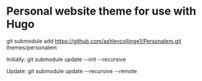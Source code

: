 # Personal website theme for use with Hugo

git submodule add https://github.com/ashleycollinge1/Personalem.git themes/personalem

Initially:
git submodule update --init --recursive

Update:
git submodule update --recursive --remote